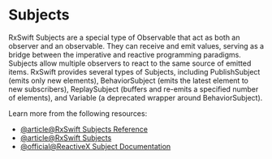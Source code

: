 # Subjects

RxSwift Subjects are a special type of Observable that act as both an observer and an observable. They can receive and emit values, serving as a bridge between the imperative and reactive programming paradigms. Subjects allow multiple observers to react to the same source of emitted items. RxSwift provides several types of Subjects, including PublishSubject (emits only new elements), BehaviorSubject (emits the latest element to new subscribers), ReplaySubject (buffers and re-emits a specified number of elements), and Variable (a deprecated wrapper around BehaviorSubject).

Learn more from the following resources:

- [@article@RxSwift Subjects Reference](https://docs.rxswift.org/rxswift/subjects)
- [@article@RxSwift Subjects](https://medium.com/@jhalekhnish/rxswift-subjects-45f65649aee6)
- [@official@ReactiveX Subject Documentation](https://reactivex.io/documentation/subject.html)